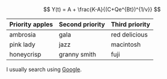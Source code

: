 $$
Y(t) = A + \frac{K-A}{(C+Qe^{Bt})^{1/v}}
$$

  
| Priority apples | Second priority | Third priority |
|-------|--------|---------|
| ambrosia | gala | red delicious |
| pink lady | jazz | macintosh |
| honeycrisp | granny smith | fuji |


I usually search using [Google](https://www.google.com "Google").
